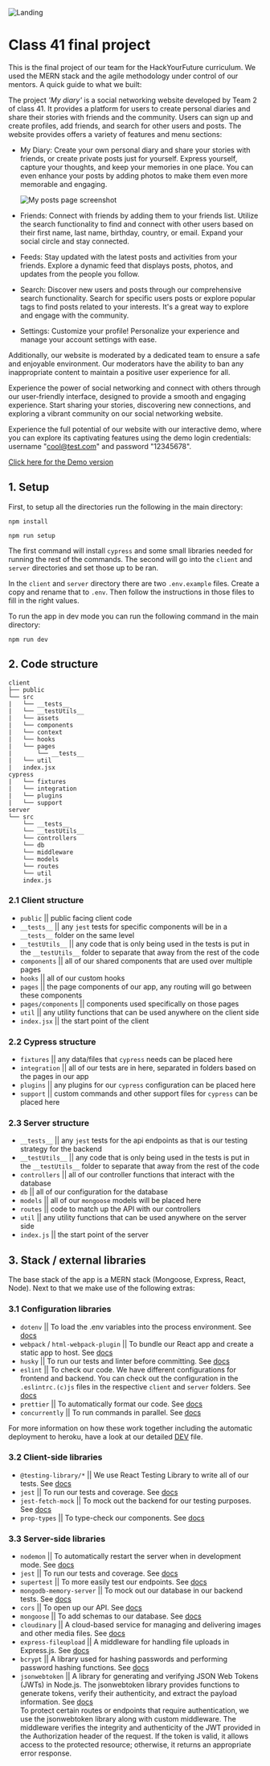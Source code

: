 ![Landing](https://res.cloudinary.com/dc4yu3ljd/image/upload/v1684581466/Landing_gmex1h.png)

# Class 41 final project

This is the final project of our team for the HackYourFuture curriculum. We used the MERN stack and the agile methodology under control of our mentors. A quick guide to what we built:

The project _'My diary'_ is a social networking website developed by Team 2 of class 41. It provides a platform for users to create personal diaries and share their stories with friends and the community. Users can sign up and create profiles, add friends, and search for other users and posts. The website provides offers a variety of features and menu sections:

- My Diary: Create your own personal diary and share your stories with friends, or create private posts just for yourself. Express yourself, capture your thoughts, and keep your memories in one place. You can even enhance your posts by adding photos to make them even more memorable and engaging.

  ![My posts page screenshot](./client/src/assets/readme/Screenshot%202023-05-23%20at%2009.42.20.png)

- Friends: Connect with friends by adding them to your friends list. Utilize the search functionality to find and connect with other users based on their first name, last name, birthday, country, or email. Expand your social circle and stay connected.
- Feeds: Stay updated with the latest posts and activities from your friends. Explore a dynamic feed that displays posts, photos, and updates from the people you follow.
- Search: Discover new users and posts through our comprehensive search functionality. Search for specific users posts or explore popular tags to find posts related to your interests. It's a great way to explore and engage with the community.
- Settings: Customize your profile! Personalize your experience and manage your account settings with ease.

Additionally, our website is moderated by a dedicated team to ensure a safe and enjoyable environment. Our moderators have the ability to ban any inappropriate content to maintain a positive user experience for all.

Experience the power of social networking and connect with others through our user-friendly interface, designed to provide a smooth and engaging experience. Start sharing your stories, discovering new connections, and exploring a vibrant community on our social networking website.

Experience the full potential of our website with our interactive demo, where you can explore its captivating features using the demo login credentials: username "<cool@test.com>" and password "12345678".

[Click here for the Demo version](https://c41-team-two.herokuapp.com/)

## 1. Setup

First, to setup all the directories run the following in the main directory:

`npm install`

`npm run setup`

The first command will install `cypress` and some small libraries needed for running the rest of the commands. The second will go into the `client` and `server` directories and set those up to be ran.

In the `client` and `server` directory there are two `.env.example` files. Create a copy and rename that to `.env`. Then follow the instructions in those files to fill in the right values.

To run the app in dev mode you can run the following command in the main directory:

`npm run dev`

## 2. Code structure

```
client
├── public
└── src
|   └── __tests__
|   └── __testUtils__
|   └── assets
|   └── components
|   └── context
|   └── hooks
|   └── pages
|       └── __tests__
|   └── util
|   index.jsx
cypress
|   └── fixtures
|   └── integration
|   └── plugins
|   └── support
server
└── src
    └── __tests__
    └── __testUtils__
    └── controllers
    └── db
    └── middleware
    └── models
    └── routes
    └── util
    index.js
```

### 2.1 Client structure

- `public` || public facing client code
- `__tests__` || any `jest` tests for specific components will be in a `__tests__` folder on the same level
- `__testUtils__` || any code that is only being used in the tests is put in the `__testUtils__` folder to separate that away from the rest of the code
- `components` || all of our shared components that are used over multiple pages
- `hooks` || all of our custom hooks
- `pages` || the page components of our app, any routing will go between these components
- `pages/components` || components used specifically on those pages
- `util` || any utility functions that can be used anywhere on the client side
- `index.jsx` || the start point of the client

### 2.2 Cypress structure

- `fixtures` || any data/files that `cypress` needs can be placed here
- `integration` || all of our tests are in here, separated in folders based on the pages in our app
- `plugins` || any plugins for our `cypress` configuration can be placed here
- `support` || custom commands and other support files for `cypress` can be placed here

### 2.3 Server structure

- `__tests__` || any `jest` tests for the api endpoints as that is our testing strategy for the backend
- `__testUtils__` || any code that is only being used in the tests is put in the `__testUtils__` folder to separate that away from the rest of the code
- `controllers` || all of our controller functions that interact with the database
- `db` || all of our configuration for the database
- `models` || all of our `mongoose` models will be placed here
- `routes` || code to match up the API with our controllers
- `util` || any utility functions that can be used anywhere on the server side
- `index.js` || the start point of the server

## 3. Stack / external libraries

The base stack of the app is a MERN stack (Mongoose, Express, React, Node). Next to that we make use of the following extras:

### 3.1 Configuration libraries

- `dotenv` || To load the .env variables into the process environment. See [docs](https://www.npmjs.com/package/dotenv)
- `webpack` / `html-webpack-plugin` || To bundle our React app and create a static app to host. See [docs](https://webpack.js.org/)
- `husky` || To run our tests and linter before committing. See [docs](https://typicode.github.io/husky/#/)
- `eslint` || To check our code. We have different configurations for frontend and backend. You can check out the configuration in the `.eslintrc.(c)js` files in the respective `client` and `server` folders. See [docs](https://eslint.org/)
- `prettier` || To automatically format our code. See [docs](https://prettier.io/)
- `concurrently` || To run commands in parallel. See [docs](https://github.com/open-cli-tools/concurrently#readme)

For more information on how these work together including the automatic deployment to heroku, have a look at our detailed [DEV](./DEV.md) file.

### 3.2 Client-side libraries

- `@testing-library/*` || We use React Testing Library to write all of our tests. See [docs](https://testing-library.com/docs/react-testing-library/intro/)
- `jest` || To run our tests and coverage. See [docs](https://jestjs.io/)
- `jest-fetch-mock` || To mock out the backend for our testing purposes. See [docs](https://github.com/jefflau/jest-fetch-mock#readme)
- `prop-types` || To type-check our components. See [docs](https://github.com/facebook/prop-types)

### 3.3 Server-side libraries

- `nodemon` || To automatically restart the server when in development mode. See [docs](https://nodemon.io/)
- `jest` || To run our tests and coverage. See [docs](https://jestjs.io/)
- `supertest` || To more easily test our endpoints. See [docs](https://github.com/visionmedia/supertest#readme)
- `mongodb-memory-server` || To mock out our database in our backend tests. See [docs](https://github.com/nodkz/mongodb-memory-server)
- `cors` || To open up our API. See [docs](https://github.com/expressjs/cors#readme)
- `mongoose` || To add schemas to our database. See [docs](https://mongoosejs.com/)
- `cloudinary` || A cloud-based service for managing and delivering images and other media files. See [docs](https://cloudinary.com/documentation)
- `express-fileupload` || A middleware for handling file uploads in Express.js. See [docs](https://www.npmjs.com/package/express-fileupload)
- `bcrypt` || A library used for hashing passwords and performing password hashing functions. See [docs](https://www.npmjs.com/package/bcrypt)
- `jsonwebtoken` || A library for generating and verifying JSON Web Tokens (JWTs) in Node.js. The jsonwebtoken library provides functions to generate tokens, verify their authenticity, and extract the payload information. See [docs](https://github.com/auth0/node-jsonwebtoken)\
  To protect certain routes or endpoints that require authentication, we use the jsonwebtoken library along with custom middleware. The middleware verifies the integrity and authenticity of the JWT provided in the Authorization header of the request. If the token is valid, it allows access to the protected resource; otherwise, it returns an appropriate error response.

